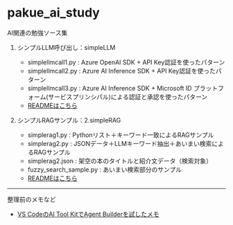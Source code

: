 # pakue_ai_study
AI関連の勉強ソース集

1. シンプルLLM呼び出し：simpleLLM

    - simplellmcall1.py : Azure OpenAI SDK + API Key認証を使ったパターン
    - simplellmcall2.py : Azure AI Inference SDK + API Key認証を使ったパターン
    - simplellmcall3.py : Azure AI Inference SDK + Microsoft ID プラットフォーム(サービスプリンシパル)による認証と承認を使ったパターン
    - [READMEはこちら](./simpleLLM/README.md)

2. シンプルRAGサンプル：2.simpleRAG

    - simplerag1.py : Pythonリスト＋キーワード一致によるRAGサンプル
    - simplerag2.py : JSONデータ＋LLMキーワード抽出＋あいまい検索によるRAGサンプル
    - simplerag2.json : 架空の本のタイトルと紹介文データ（検索対象）
    - fuzzy_search_sample.py : あいまい検索部分のサンプル
    - [READMEはこちら](./2.simpleRAG/README.md)

---

整理前のメモなど

- [VS CodeのAI Tool KitでAgent Builderを試したメモ](ai-tool-kit_Agent-builder.md)